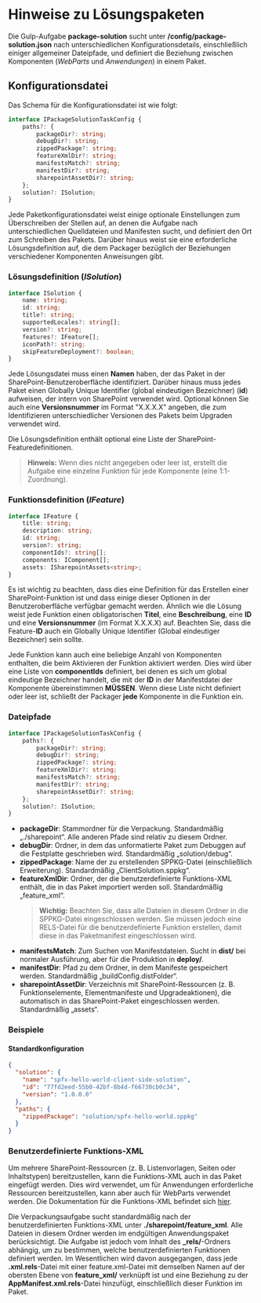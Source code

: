 # <a name="notes-on-solution-packaging"></a>Hinweise zu Lösungspaketen

Die Gulp-Aufgabe **package-solution** sucht unter **/config/package-solution.json** nach unterschiedlichen Konfigurationsdetails, einschließlich einiger allgemeiner Dateipfade, und definiert die Beziehung zwischen Komponenten (_WebParts_ und _Anwendungen_) in einem Paket.

## <a name="configuration-file"></a>Konfigurationsdatei

Das Schema für die Konfigurationsdatei ist wie folgt:

```ts
interface IPackageSolutionTaskConfig {
    paths?: {
        packageDir?: string;
        debugDir?: string;
        zippedPackage?: string;
        featureXmlDir?: string;
        manifestsMatch?: string;
        manifestDir?: string;
        sharepointAssetDir?: string;
    };
    solution?: ISolution;
}
```

Jede Paketkonfigurationsdatei weist einige optionale Einstellungen zum Überschreiben der Stellen auf, an denen die Aufgabe nach unterschiedlichen Quelldateien und Manifesten sucht, und definiert den Ort zum Schreiben des Pakets. Darüber hinaus weist sie eine erforderliche Lösungsdefinition auf, die dem Packager bezüglich der Beziehungen verschiedener Komponenten Anweisungen gibt.

### <a name="solution-definition-isolution"></a>Lösungsdefinition (_ISolution_)

```ts
interface ISolution {
    name: string;
    id: string;
    title?: string;
    supportedLocales?: string[];
    version?: string;
    features?: IFeature[];
    iconPath?: string;
    skipFeatureDeployment?: boolean;
}
```

Jede Lösungsdatei muss einen **Namen** haben, der das Paket in der SharePoint-Benutzeroberfläche identifiziert. Darüber hinaus muss jedes Paket einen Globally Unique Identifier (global eindeutigen Bezeichner) (**id**) aufweisen, der intern von SharePoint verwendet wird. Optional können Sie auch eine **Versionsnummer** im Format "X.X.X.X" angeben, die zum Identifizieren unterschiedlicher Versionen des Pakets beim Upgraden verwendet wird.

Die Lösungsdefinition enthält optional eine Liste der SharePoint-Featuredefinitionen.

> **Hinweis:** Wenn dies nicht angegeben oder leer ist, erstellt die Aufgabe eine einzelne Funktion für jede Komponente (eine 1:1-Zuordnung).

### <a name="feature-definition-ifeature"></a>Funktionsdefinition (_IFeature_)

```ts
interface IFeature {
    title: string;
    description: string;
    id: string;
    version?: string;
    componentIds?: string[];
    components: IComponent[];
    assets: ISharepointAssets<string>;
}
```

Es ist wichtig zu beachten, dass dies eine Definition für das Erstellen einer SharePoint-Funktion ist und dass einige dieser Optionen in der Benutzeroberfläche verfügbar gemacht werden. Ähnlich wie die Lösung weist jede Funktion einen obligatorischen **Titel**, eine **Beschreibung**, eine **ID** und eine **Versionsnummer** (im Format X.X.X.X) auf. Beachten Sie, dass die Feature-**ID** auch ein Globally Unique Identifier (Global eindeutiger Bezeichner) sein sollte.

Jede Funktion kann auch eine beliebige Anzahl von Komponenten enthalten, die beim Aktivieren der Funktion aktiviert werden. Dies wird über eine Liste von **componentIds** definiert, bei denen es sich um global eindeutige Bezeichner handelt, die mit der **ID** in der Manifestdatei der Komponente übereinstimmen **MÜSSEN**. Wenn diese Liste nicht definiert oder leer ist, schließt der Packager **jede** Komponente in die Funktion ein.

### <a name="file-paths"></a>Dateipfade

```ts
interface IPackageSolutionTaskConfig {
    paths?: {
        packageDir?: string;
        debugDir?: string;
        zippedPackage?: string;
        featureXmlDir?: string;
        manifestsMatch?: string;
        manifestDir?: string;
        sharepointAssetDir?: string;
    };
    solution?: ISolution;
}
```

* **packageDir**: Stammordner für die Verpackung. Standardmäßig „./sharepoint“. Alle anderen Pfade sind relativ zu diesem Ordner.
* **debugDir**: Ordner, in dem das unformatierte Paket zum Debuggen auf die Festplatte geschrieben wird. Standardmäßig „solution/debug“.
* **zippedPackage**: Name der zu erstellenden SPPKG-Datei (einschließlich Erweiterung). Standardmäßig „ClientSolution.sppkg“.
* **featureXmlDir**: Ordner, der die benutzerdefinierte Funktions-XML enthält, die in das Paket importiert werden soll. Standardmäßig „feature_xml“.
  > **Wichtig:** Beachten Sie, dass alle Dateien in diesem Ordner in die SPPKG-Datei eingeschlossen werden. Sie müssen jedoch eine RELS-Datei für die benutzerdefinierte Funktion erstellen, damit diese in das Paketmanifest eingeschlossen wird.
* **manifestsMatch**: Zum Suchen von Manifestdateien. Sucht in **dist/** bei normaler Ausführung, aber für die Produktion in **deploy/**.
* **manifestDir**: Pfad zu dem Ordner, in dem Manifeste gespeichert werden. Standardmäßig „buildConfig.distFolder“.
* **sharepointAssetDir**: Verzeichnis mit SharePoint-Ressourcen (z. B. Funktionselemente, Elementmanifeste und Upgradeaktionen), die automatisch in das SharePoint-Paket eingeschlossen werden. Standardmäßig „assets“.

### <a name="examples"></a>Beispiele

#### <a name="default-configuration"></a>Standardkonfiguration

```json
{
  "solution": {
    "name": "spfx-hello-world-client-side-solution",
    "id": "77fd2eed-55b0-42bf-8b4d-f66730cb0c34",
    "version": "1.0.0.0"
  },
  "paths": {
    "zippedPackage": "solution/spfx-hello-world.sppkg"
  }
}
```

### <a name="custom-featurexml"></a>Benutzerdefinierte Funktions-XML

Um mehrere SharePoint-Ressourcen (z. B. Listenvorlagen, Seiten oder Inhaltstypen) bereitzustellen, kann die Funktions-XML auch in das Paket eingefügt werden. Dies wird verwendet, um für Anwendungen erforderliche Ressourcen bereitzustellen, kann aber auch für WebParts verwendet werden. Die Dokumentation für die Funktions-XML befindet sich [hier](https://msdn.microsoft.com/en-us/library/office/ms475601.aspx?f=255&MSPPError=-2147217396).

Die Verpackungsaufgabe sucht standardmäßig nach der benutzerdefinierten Funktions-XML unter **./sharepoint/feature_xml**. Alle Dateien in diesem Ordner werden im endgültigen Anwendungspaket berücksichtigt. Die Aufgabe ist jedoch vom Inhalt des **_rels/**-Ordners abhängig, um zu bestimmen, welche benutzerdefinierten Funktionen definiert werden. Im Wesentlichen wird davon ausgegangen, dass jede **.xml.rels**-Datei mit einer feature.xml-Datei mit demselben Namen auf der obersten Ebene von **feature_xml/** verknüpft ist und eine Beziehung zu der **AppManifest.xml.rels**-Datei hinzufügt, einschließlich dieser Funktion im Paket.